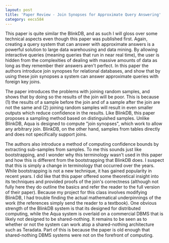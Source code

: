 ```yaml
---
layout: post
title: 'Paper Review - Join Synopses for Approximate Query Answering' 
category: eecs584
---
```

This paper is quite similar the BlinkDB, and as such I will gloss over some technical aspects even though this paper was published first. Again, creating a query system that can answer with approximate answers is a powerful solution to large data warehousing and data mining. By allowing interactive queries (meaning queries that run in near real time), the user is hidden from the complexities of dealing with massive amounts of data as long as they remember their answers aren't perfect. In this paper the authors introduce join synopses for relational databases, and show that by using these join synopses a system can answer approximate queries with foreign key joins.

The paper introduces the problems with joining random samples, and shows that by doing so the results of the join will be poor. This is because (1) the results of a sample before the join and of a sample after the join are not the same and (2) joining random samples will result in even smaller outputs which reduce confidence in the results. Like BlinkDB, this paper proposes a sampling method based on distinguished samples. Unlike BlinkDB, Aqua is designed to compute "join synopses", which work to allow any arbitrary join. BlinkDB, on the other hand, samples from tables directly and does not specifically support joins. 

The authors also introduce a method of computing confidence bounds by extracting sub-samples from samples. To me this sounds just like bootstrapping, and I wonder why this terminology wasn't used in this paper and how this is different from the bootstrapping that BlinkDB does. I suspect that this is simply a change in terminology that occurred over the years. While bootstrapping is not a new technique, it has gained popularity in recent years. I did like that this paper offered some theoretical insight into its techniques and provided proofs of the join's correctness (although not fully here they do outline the basics and refer the reader to the full version of their paper). Because my project for this class involves modifying BlinkDB, I had trouble finding the actual mathematical underpinnings of the work (the references simply send the reader to a textbook). One obvious strength of the BlinkDB system is that its designed for distributed computing, while the Aqua system is overlaid on a commercial DBMS that is likely not designed to be shared-nothing. It remains to be seen as to whether or not the system can work atop a shared-nothing architecture such as Teradata. Part of this is because the paper is old enough that shared-nothing DBMS systems were not on the forefront of computing. 

